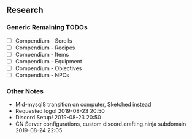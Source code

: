 ## Research

### Generic Remaining TODOs
- [ ] Compendium - Scrolls
- [ ] Compendium - Recipes
- [ ] Compendium - Items
- [ ] Compendium - Equipment
- [ ] Compendium - Objectives
- [ ] Compendium - NPCs

### Other Notes

- Mid-mysql8 transition on computer, Sketched instead
- Requested logo! 2019-08-23 20:50
- Discord Setup! 2019-08-23 20:50
- CN Server configurations, custom discord.crafting.ninja subdomain 2019-08-24 22:05
